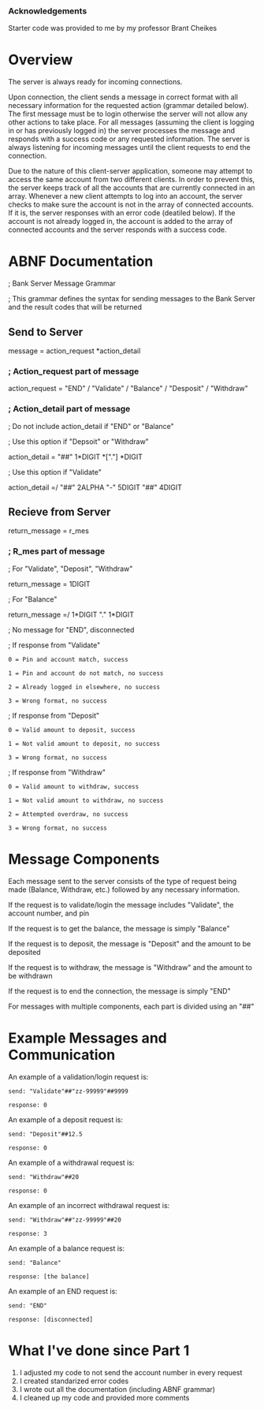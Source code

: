 ### Acknowledgements
Starter code was provided to me by my professor Brant Cheikes


# Overview
The server is always ready for incoming connections. 

Upon connection, the client sends a message in correct format with all necessary information for the requested action (grammar detailed below). The first message must be to login otherwise the server will not allow any other actions to take place. For all messages (assuming the client is logging in or has previously logged in) the server processes the message and responds with a success code or any requested information. The server is always listening for incoming messages until the client requests to end the connection.

Due to the nature of this client-server application, someone may attempt to access the same account from two different clients. In order to prevent this, the server keeps track of all the accounts that are currently connected in an array. Whenever a new client attempts to log into an account, the server checks to make sure the account is not in the array of connected accounts. If it is, the server responses with an error code (deatiled below). If the account is not already logged in, the account is added to the array of connected accounts and the server responds with a success code.

# ABNF Documentation

; Bank Server Message Grammar

; This grammar defines the syntax for sending messages to the Bank Server and the result codes that will be returned

## Send to Server

message = action_request *action_detail

### ; Action_request part of message

action_request = "END" / "Validate" / "Balance" / "Desposit" / "Withdraw"

### ; Action_detail part of message

; Do not include action_detail if "END" or "Balance"

; Use this option if "Depsoit" or "Withdraw"

action_detail = "##" 1\*DIGIT \*["."] \*DIGIT

; Use this option if "Validate"

action_detail =/ "##" 2ALPHA "-" 5DIGIT "##" 4DIGIT

## Recieve from Server

return_message = r_mes

### ; R_mes part of message

; For "Validate", "Deposit", "Withdraw"

return_message = 1DIGIT

; For "Balance"

return_message =/ 1\*DIGIT "." 1\*DIGIT

; No message for "END", disconnected


; If response from "Validate"

    0 = Pin and account match, success

    1 = Pin and account do not match, no success

    2 = Already logged in elsewhere, no success

    3 = Wrong format, no success

; If response from "Deposit"

    0 = Valid amount to deposit, success

    1 = Not valid amount to deposit, no success

    3 = Wrong format, no success

; If response from "Withdraw"

    0 = Valid amount to withdraw, success

    1 = Not valid amount to withdraw, no success

    2 = Attempted overdraw, no success

    3 = Wrong format, no success

# Message Components

Each message sent to the server consists of the type of request being made (Balance, Withdraw, etc.) followed by any necessary information.

If the request is to validate/login the message includes "Validate", the account number, and pin

If the request is to get the balance, the message is simply "Balance"

If the request is to deposit, the message is "Deposit" and the amount to be deposited

If the request is to withdraw, the message is "Withdraw" and the amount to be withdrawn

If the request is to end the connection, the message is simply "END"

For messages with multiple components, each part is divided using an "##"

# Example Messages and Communication

An example of a validation/login request is:

    send: "Validate"##"zz-99999"##9999

    response: 0

An example of a deposit request is:

    send: "Deposit"##12.5

    response: 0

An example of a withdrawal request is:

    send: "Withdraw"##20

    response: 0

An example of an incorrect withdrawal request is:

    send: "Withdraw"##"zz-99999"##20

    response: 3

An example of a balance request is:

    send: "Balance"

    response: [the balance]

An example of an END request is:

    send: "END"

    response: [disconnected]

# What I've done since Part 1

1. I adjusted my code to not send the account number in every request
2. I created standarized error codes
3. I wrote out all the documentation (including ABNF grammar)
4. I cleaned up my code and provided more comments